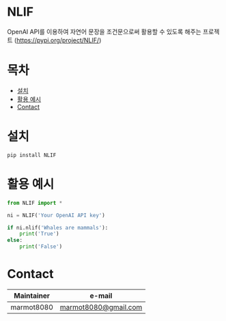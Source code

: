 # NLIF
OpenAI API를 이용하여 자연어 문장을 조건문으로써 활용할 수 있도록 해주는 프로젝트
(https://pypi.org/project/NLIF/)

# 목차
- [설치](#설치)
- [활용 예시](#활용-예시)
- [Contact](#contact)

# 설치
```
pip install NLIF
```

# 활용 예시
```python
from NLIF import *

ni = NLIF('Your OpenAI API key')

if ni.nlif('Whales are mammals'):
    print('True')
else:
    print('False')
```

# Contact
| Maintainer | e-mail |
|---------|---------|
| marmot8080 | marmot8080@gmail.com |